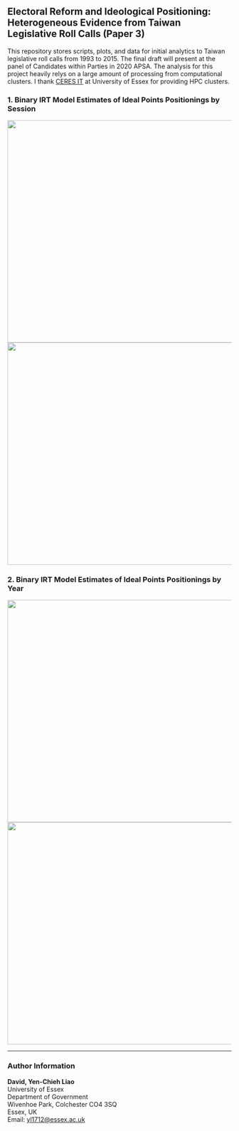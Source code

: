 ##  Electoral Reform and Ideological Positioning: Heterogeneous Evidence from Taiwan Legislative Roll Calls (Paper 3)

This repository stores scripts, plots, and data for initial analytics to Taiwan legislative roll calls from 1993 to 2015. The final draft will present at the panel of Candidates within Parties in 2020 APSA. The analysis for this project heavily relys on a large amount of processing  from computational clusters. I thank [CERES IT](https://hpc.essex.ac.uk/) at University of Essex for providing HPC clusters.


### 1. Binary IRT Model Estimates of Ideal Points Positionings by Session

<img src="https://github.com/yl17124/taiwanRC/blob/master/plot_code_files/figure-gfm/unnamed-chunk-5-1.png" width="700" height="500" />

<img src="https://github.com/yl17124/taiwanRC/blob/master/plot_code_files/figure-gfm/unnamed-chunk-6-1.png" width="700" height="500" />


### 2. Binary IRT Model Estimates of Ideal Points Positionings by Year
<img src="https://github.com/yl17124/taiwanRC/blob/master/plot_code_files/figure-gfm/unnamed-chunk-7-1.png" width="700" height="500" />

<img src="https://github.com/yl17124/taiwanRC/blob/master/plot_code_files/figure-gfm/unnamed-chunk-8-1.png" width="700" height="500" />


***

### Author Information
**David, Yen-Chieh Liao**  <br />
University of Essex <br />
Department of Government<br />
Wivenhoe Park, Colchester CO4 3SQ<br />
Essex, UK<br />
Email: yl1712@essex.ac.uk<br />

